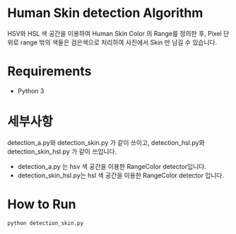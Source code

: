 # Human Skin detection Algorithm

HSV와 HSL 색 공간을 이용하여 Human Skin Color 의 Range를 정의한 후, Pixel 단위로 range 밖의 색들은 검은색으로 처리하여 사진에서 Skin 만 남길 수 있습니다.

# Requirements

- Python 3

  

# 세부사항

detection_a.py와 detection_skin.py 가 같이 쓰이고, detection_hsl.py와 detection_skin_hsl.py 가 같이 쓰입니다.

- detection_a.py 는 hsv 색 공간을 이용한 RangeColor detector입니다.
- detection_skin_hsl.py는 hsl 색 공간을 이용한 RangeColor detector 입니다.

# How to Run

```python
python detection_skin.py
```

